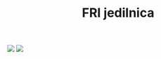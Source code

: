 <!DOCTYPE html>
<html lang="en">

<head>
	<meta charset="UTF-8">
	<meta name="viewport" content="width=device-width, initial-scale=1.0">
	<meta http-equiv="X-UA-Compatible" content="ie=edge">
	<link rel="stylesheet" type="text/css" href="css/default.css">
	<title>FRIšna kamera</title>
</head>

<body>
	<header>
		<h1> FRI jedilnica </h1>
	</header>
	<div class="container">
	<img src="http://193.2.178.117:8081/" class="screen">
	<img src="http://193.2.177.191:8081/" class="screen">
	</div>
</body>

</html>